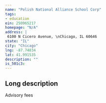 ```yaml
---
name: "Polish National Alliance School Corp"
tags:
- education
ein: 250965217
homepage: "N/A"
address: |
 6100 N Cicero Avenue, \nChicago, IL 60646
state: "IL"
city: "Chicago"
lng: -87.74834
lat: 41.991535
description: ""
is_501c3: 
---
```


## Long description

Advisory fees
